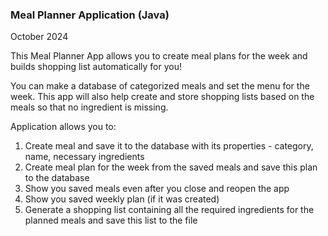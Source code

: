 ### Meal Planner Application (Java)
October 2024

This Meal Planner App allows you to create meal plans for the week and builds shopping list 
automatically for you! 

You can make a database of categorized meals and set the menu for the week. 
This app will also help create and store shopping lists based on the meals 
so that no ingredient is missing.

Application allows you to:
1. Create meal and save it to the database with its properties - category, name, 
necessary ingredients
2. Create meal plan for the week from the saved meals and save this plan to the database
3. Show you saved meals even after you close and reopen the app
4. Show you saved weekly plan (if it was created)
5. Generate a shopping list containing all the required ingredients for the planned meals
and save this list to the file

